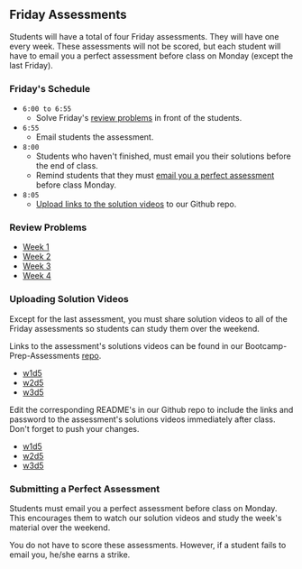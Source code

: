 ## Friday Assessments

Students will have a total of four Friday assessments. They will have one every week. These assessments will not be scored, but each student will have to email you a perfect assessment before class on Monday (except the last Friday).

### Friday's Schedule
* `6:00 to 6:55`
  - Solve Friday's [review problems](#review-problems) in front of the students.
* `6:55`
  - Email students the assessment.
* `8:00`
  - Students who haven't finished, must email you their solutions before the end of class.
  - Remind students that they must [email you a perfect assessment](#submitting-a-perfect-assessment) before class Monday.
* `8:05`
  - [Upload links to the solution videos](#uploading-solution-videos) to our Github repo.

### Review Problems
* [Week 1](https://github.com/appacademy/Bootcamp-Prep-Curriculum/blob/master/w1/d5/review.js)
* [Week 2](https://github.com/appacademy/Bootcamp-Prep-Curriculum/blob/master/w2/d5/review.js)
* [Week 3](https://github.com/appacademy/Bootcamp-Prep-Curriculum/blob/master/w3/d5/review.js)
* [Week 4](https://github.com/appacademy/Bootcamp-Prep-Curriculum/blob/master/w4/d5/review.js)

### Uploading Solution Videos
Except for the last assessment, you must share solution videos to all of the Friday assessments so students can study them over the weekend.

Links to the assessment's solutions videos can be found in our Bootcamp-Prep-Assessments [repo](https://github.com/appacademy/Bootcamp-Prep-Assessments).
  * [w1d5](https://github.com/appacademy/Bootcamp-Prep-Assessments/blob/master/w1d5/README.md)
  * [w2d5](https://github.com/appacademy/Bootcamp-Prep-Assessments/blob/master/w2d5/README.md)
  * [w3d5](https://github.com/appacademy/Bootcamp-Prep-Assessments/blob/master/w3d5/README.md)

Edit the corresponding README's in our Github repo to include the links and password to the assessment's solutions videos immediately after class. Don't forget to push your changes.
* [w1d5](https://github.com/appacademy/Bootcamp-Prep-Curriculum/blob/master/solutions/w1/d5/README.md)
* [w2d5](https://github.com/appacademy/Bootcamp-Prep-Curriculum/blob/master/solutions/w2/d5/README.md)
* [w3d5](https://github.com/appacademy/Bootcamp-Prep-Curriculum/blob/master/solutions/w3/d5/README.md)

### Submitting a Perfect Assessment
Students must email you a perfect assessment before class on Monday. This encourages them to watch our solution videos and study the week's material over the weekend.

You do not have to score these assessments. However, if a student fails to email you, he/she earns a strike.
